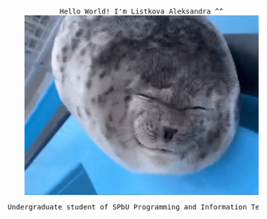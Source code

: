 <div align="center">
<br><br>
<pre>
<samp>
    Hello World! I'm Listkova Aleksandra ^^
    <img src="assets/sillyseal.gif" align="center" />
    <br>Undergraduate student of SPbU Programming and Information Technology.
</samp>
</pre>
<br><br>
<br><br><br>

</div>

